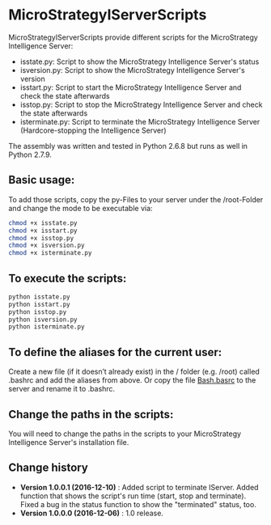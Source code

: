 MicroStrategyIServerScripts
====================================

MicroStrategyIServerScripts provide different scripts for the MicroStrategy Intelligence Server:
<ul>
<li>isstate.py:	Script to show the MicroStrategy Intelligence Server's status</li>
<li>isversion.py: Script to show the MicroStrategy Intelligence Server's version</li>
<li>isstart.py:	Script to start the MicroStrategy Intelligence Server and check the state afterwards</li>
<li>isstop.py: Script to stop the MicroStrategy Intelligence Server and check the state afterwards</li>
<li>isterminate.py: Script to terminate the MicroStrategy Intelligence Server (Hardcore-stopping the Intelligence Server)</li>
</ul>

The assembly was written and tested in Python 2.6.8 but runs as well in Python 2.7.9.

## Basic usage:
To add those scripts, copy the py-Files to your server under the /root-Folder and change the mode
to be executable via:
```bash
chmod +x isstate.py
chmod +x isstart.py
chmod +x isstop.py
chmod +x isversion.py
chmod +x isterminate.py
```

## To execute the scripts:
```python
python isstate.py
python isstart.py
python isstop.py
python isversion.py
python isterminate.py
```

## To define the aliases for the current user:
Create a new file (if it doesn’t already exist) in the /<username> folder (e.g. /root) called .bashrc and add the aliases from above.
Or copy the file [Bash.basrc](https://github.com/SeppPenner/MicroStrategyIServerScripts/blob/master/Bash.bashrc) to the server and rename it to .bashrc.

## Change the paths in the scripts:
You will need to change the paths in the scripts to your MicroStrategy Intelligence Server's installation file.

Change history
--------------

* **Version 1.0.0.1 (2016-12-10)** : Added script to terminate IServer. Added function that shows the script's run time (start, stop and terminate).
									 Fixed a bug in the status function to show the "terminated" status, too.
* **Version 1.0.0.0 (2016-12-06)** : 1.0 release.
